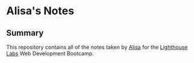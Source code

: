 # Alisa's Notes

## Summary

This repository contains all of the notes taken by [Alisa](https://github.com/vorotyna) for the [Lighthouse Labs](https://www.lighthouselabs.ca/) Web Development Bootcamp.

